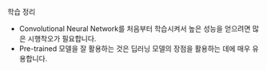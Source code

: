 학습 정리
- Convolutional Neural Network를 처음부터 학습시켜서 높은 성능을 얻으려면 많은 시행착오가 필요합니다.
- Pre-trained 모델을 잘 활용하는 것은 딥러닝 모델의 장점을 활용하는 데에 매우 유용합니다.
